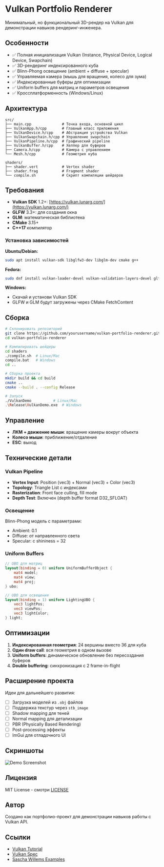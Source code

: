 # Vulkan Portfolio Renderer

Минимальный, но функциональный 3D-рендер на Vulkan для демонстрации навыков рендеринг-инженера.

## Особенности

- ✅ Полная инициализация Vulkan (Instance, Physical Device, Logical Device, Swapchain)
- ✅ 3D-рендеринг индексированного куба
- ✅ Blinn-Phong освещение (ambient + diffuse + specular)
- ✅ Управляемая камера (мышь для вращения, колесо для зума)
- ✅ Индексированные буферы для оптимизации
- ✅ Uniform buffers для матриц и параметров освещения
- ✅ Кроссплатформенность (Windows/Linux)

## Архитектура

```
src/
├── main.cpp              # Точка входа, основной цикл
├── VulkanApp.h/cpp       # Главный класс приложения
├── VulkanDevice.h/cpp    # Абстракция устройства Vulkan
├── VulkanSwapchain.h/cpp # Управление swapchain
├── VulkanPipeline.h/cpp  # Графический pipeline
├── VulkanBuffer.h/cpp    # Хелпер для буферов
├── Camera.h/cpp          # Камера с управлением
└── Mesh.h/cpp            # Геометрия куба

shaders/
├── shader.vert           # Vertex shader
├── shader.frag           # Fragment shader
└── compile.sh            # Скрипт компиляции шейдеров
```

## Требования

- **Vulkan SDK** 1.2+: [https://vulkan.lunarg.com/](https://vulkan.lunarg.com/)
- **GLFW** 3.3+: для создания окна
- **GLM**: математическая библиотека
- **CMake** 3.15+
- **C++17** компилятор

### Установка зависимостей

**Ubuntu/Debian:**
```bash
sudo apt install vulkan-sdk libglfw3-dev libglm-dev cmake g++
```

**Fedora:**
```bash
sudo dnf install vulkan-loader-devel vulkan-validation-layers-devel glfw-devel glm-devel cmake gcc-c++
```

**Windows:**
- Скачай и установи Vulkan SDK
- GLFW и GLM будут загружены через CMake FetchContent

## Сборка

```bash
# Склонировать репозиторий
git clone https://github.com/yourusername/vulkan-portfolio-renderer.git
cd vulkan-portfolio-renderer

# Компилировать шейдеры
cd shaders
./compile.sh  # Linux/Mac
compile.bat   # Windows
cd ..

# Сборка проекта
mkdir build && cd build
cmake ..
cmake --build . --config Release

# Запуск
./VulkanDemo          # Linux/Mac
.\Release\VulkanDemo.exe  # Windows
```

## Управление

- **ЛКМ + движение мыши**: вращение камеры вокруг объекта
- **Колесо мыши**: приближение/отдаление
- **ESC**: выход

## Технические детали

### Vulkan Pipeline
- **Vertex Input**: Position (vec3) + Normal (vec3) + Color (vec3)
- **Topology**: Triangle List с индексами
- **Rasterization**: Front face culling, fill mode
- **Depth Test**: Включен (depth buffer format D32_SFLOAT)

### Освещение
Blinn-Phong модель с параметрами:
- Ambient: 0.1
- Diffuse: от направленного света
- Specular: с shininess = 32

### Uniform Buffers
```glsl
// UBO для матриц
layout(binding = 0) uniform UniformBufferObject {
    mat4 model;
    mat4 view;
    mat4 proj;
} ubo;

// UBO для освещения
layout(binding = 1) uniform LightingUBO {
    vec3 lightPos;
    vec3 viewPos;
    vec3 lightColor;
} light;
```

## Оптимизации

1. **Индексированная геометрия**: 24 вершины вместо 36 для куба
2. **Один draw call**: вся геометрия в одном вызове
3. **Uniform buffers**: динамическое обновление без пересоздания буферов
4. **Double buffering**: синхронизация с 2 frame-in-flight

## Расширение проекта

Идеи для дальнейшего развития:

- [ ] Загрузка моделей из `.obj` файлов
- [ ] Поддержка текстур через `stb_image`
- [ ] Shadow mapping для теней
- [ ] Normal mapping для детализации
- [ ] PBR (Physically Based Rendering)
- [ ] Post-processing эффекты
- [ ] ImGui для отладочного UI

## Скриншоты

![Demo Screenshot](screenshots/demo.png)

## Лицензия

MIT License - смотри [LICENSE](LICENSE)

## Автор

Создано как портфолио-проект для демонстрации навыков работы с Vulkan API.

## Ссылки

- [Vulkan Tutorial](https://vulkan-tutorial.com/)
- [Vulkan Spec](https://www.khronos.org/registry/vulkan/)
- [Sascha Willems Examples](https://github.com/SaschaWillems/Vulkan)